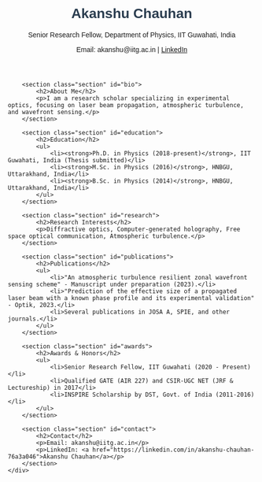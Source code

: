 <!DOCTYPE html>
<html lang="en">
<head>
    <meta charset="UTF-8">
    <meta name="viewport" content="width=device-width, initial-scale=1.0">
    <title>Akanshu Chauhan - Personal Website</title>
    <style>
        body { font-family: Arial, sans-serif; margin: 20px; padding: 20px; }
        h1, h2 { color: #2c3e50; }
        .container { max-width: 800px; margin: auto; }
        .section { margin-bottom: 40px; }
    </style>
</head>
<body>
    <div class="container">
        <header>
            <h1>Akanshu Chauhan</h1>
            <p>Senior Research Fellow, Department of Physics, IIT Guwahati, India</p>
            <p>Email: akanshu@iitg.ac.in | <a href="https://linkedin.com/in/akanshu-chauhan-76a3a046">LinkedIn</a></p>
        </header>
        
        <section class="section" id="bio">
            <h2>About Me</h2>
            <p>I am a research scholar specializing in experimental optics, focusing on laser beam propagation, atmospheric turbulence, and wavefront sensing.</p>
        </section>
        
        <section class="section" id="education">
            <h2>Education</h2>
            <ul>
                <li><strong>Ph.D. in Physics (2018-present)</strong>, IIT Guwahati, India (Thesis submitted)</li>
                <li><strong>M.Sc. in Physics (2016)</strong>, HNBGU, Uttarakhand, India</li>
                <li><strong>B.Sc. in Physics (2014)</strong>, HNBGU, Uttarakhand, India</li>
            </ul>
        </section>
        
        <section class="section" id="research">
            <h2>Research Interests</h2>
            <p>Diffractive optics, Computer-generated holography, Free space optical communication, Atmospheric turbulence.</p>
        </section>
        
        <section class="section" id="publications">
            <h2>Publications</h2>
            <ul>
                <li>"An atmospheric turbulence resilient zonal wavefront sensing scheme" - Manuscript under preparation (2023).</li>
                <li>"Prediction of the effective size of a propagated laser beam with a known phase profile and its experimental validation" - Optik, 2023.</li>
                <li>Several publications in JOSA A, SPIE, and other journals.</li>
            </ul>
        </section>
        
        <section class="section" id="awards">
            <h2>Awards & Honors</h2>
            <ul>
                <li>Senior Research Fellow, IIT Guwahati (2020 - Present)</li>
                <li>Qualified GATE (AIR 227) and CSIR-UGC NET (JRF & Lectureship) in 2017</li>
                <li>INSPIRE Scholarship by DST, Govt. of India (2011-2016)</li>
            </ul>
        </section>
        
        <section class="section" id="contact">
            <h2>Contact</h2>
            <p>Email: akanshu@iitg.ac.in</p>
            <p>LinkedIn: <a href="https://linkedin.com/in/akanshu-chauhan-76a3a046">Akanshu Chauhan</a></p>
        </section>
    </div>
</body>
</html>

